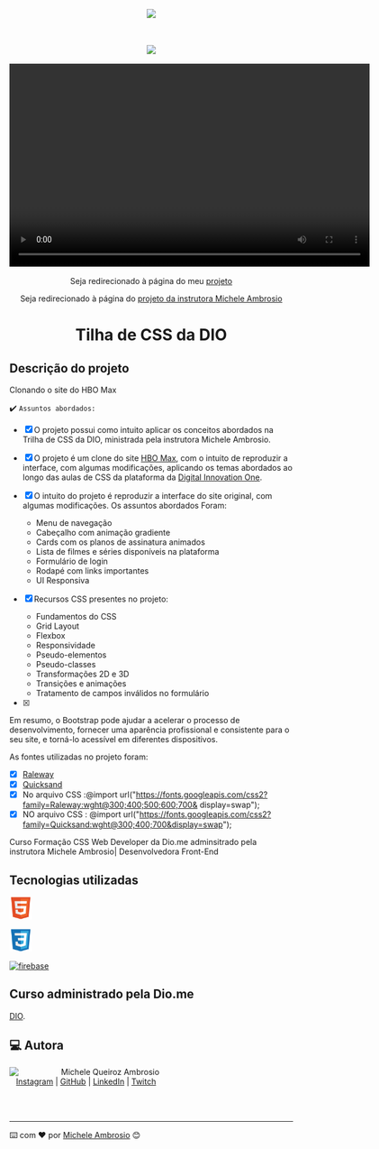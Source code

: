 <p align="center">
    <img width="700" src="https://user-images.githubusercontent.com/102911341/232473973-f7b12bb4-6ac4-4bb8-9cbf-d3c898e0c4a4.png">
</p>
<br>

<p align="center">
    <img width="700" src="https://user-images.githubusercontent.com/102911341/232474031-fb8adb80-a717-462e-9614-8ed2ced7af87.png">
</p>


   <video width="640" height="360" controls align="center">
     <source src="assets/images/hbomax2 (online-video-cutter.com).mp4" type="video/mp4">
   </video>


<p align="center">Seja redirecionado à página do meu 
<a href="# " target="_blank">projeto</a></p>

<p align="center">Seja redirecionado à página do 
<a href="https://micheleambrosio.github.io/hbomax/ " target="_blank">projeto da instrutora Michele Ambrosio</a></p>

<p> <h1 align="center">Tilha de CSS da DIO</h1></p>

## Descrição do projeto

<p align="justify">
 
Clonando o site do HBO Max

:heavy_check_mark: `Assuntos abordados:`

- [x] O projeto possui como intuito aplicar os conceitos abordados na Trilha de CSS da DIO, ministrada pela instrutora Michele Ambrosio.

- [x] O projeto é um clone do site <a href="https://www.hbomax.com/br/pt">HBO Max</a>, com o intuito de reproduzir a interface, com algumas modificações, aplicando os temas abordados ao longo das aulas de CSS da plataforma da <a href="https://dio.me">Digital Innovation One</a>.

- [x] O intuito do projeto é reproduzir a interface do site original, com algumas modificações. Os assuntos abordados Foram:

  - Menu de navegação
  - Cabeçalho com animação gradiente
  - Cards com os planos de assinatura animados
  - Lista de filmes e séries disponíveis na plataforma
  - Formulário de login
  - Rodapé com links importantes
  - UI Responsiva

- [x] Recursos CSS presentes no projeto:

  - Fundamentos do CSS
  - Grid Layout
  - Flexbox
  - Responsividade
  - Pseudo-elementos
  - Pseudo-classes
  - Transformações 2D e 3D
  - Transições e animações
  - Tratamento de campos inválidos no formulário

- [x]

Em resumo, o Bootstrap pode ajudar a acelerar o processo de desenvolvimento, fornecer uma aparência profissional e consistente para o seu site, e torná-lo acessível em diferentes dispositivos.

As fontes utilizadas no projeto foram:

- [x] [Raleway](https://fonts.google.com/specimen/Raleway)
- [x] [Quicksand](https://fonts.google.com/specimen/Quicksand?query=quicksand)
- [x] No arquivo CSS :@import url("https://fonts.googleapis.com/css2?family=Raleway:wght@300;400;500;600;700& display=swap");
- [x] NO arquivo CSS : @import url("https://fonts.googleapis.com/css2?family=Quicksand:wght@300;400;700&display=swap");

Curso Formação CSS Web Developer da Dio.me adminsitrado pela instrutora Michele Ambrosio| Desenvolvedora Front-End

</p>

###

## Tecnologias utilizadas

<a href="#" target="_blank"> <img src="https://raw.githubusercontent.com/devicons/devicon/master/icons/html5/html5-original.svg" alt="html" width="40" height="40"/> </a>

<a href="#" target="_blank"> <img src="https://raw.githubusercontent.com/devicons/devicon/master/icons/css3/css3-original.svg" alt="css" width="40" height="40"/> </a>

<a href="#" target="_blank"> <img src="https://logospng.org/wp-content/uploads/bootstrap.png" alt="firebase" width="40" height="40"/> </a>

###

## Curso administrado pela Dio.me

[DIO](https://www.dio.me/).
<br>

<h2 id="author">💻 Autora</h2>
<p>
    <img align=left margin=10 width=80 src="https://avatars.githubusercontent.com/u/55519539?v=4"/>
    <p>&nbsp&nbsp&nbspMichele Queiroz Ambrosio<br>
    &nbsp&nbsp&nbsp<a href="http://instagram.com/programi_">Instagram</a>&nbsp;|&nbsp;<a href="https://github.com/micheleambrosio">GitHub</a>&nbsp;|&nbsp;<a href="https://www.linkedin.com/in/michele-ambrosio-a4899661/">LinkedIn</a>&nbsp;|&nbsp;<a href="https://www.twitch.tv/michele_ambrosio">Twitch</a></p>
</p>
<br/><br/>
<p>

---

⌨️ com ❤️ por [Michele Ambrosio](https://github.com/micheleambrosio) 😊
